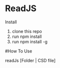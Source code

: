 # ReadJS
Install
1. clone this repo 
2. run npm install
3. run npm install -g

#How To Use

readJs [Folder | CSD file]
